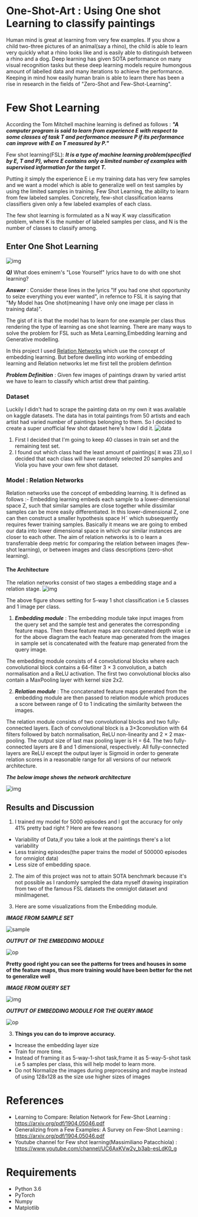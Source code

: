 # One-Shot-Art : Using One shot Learning to classify paintings

   Human mind is great at learning from very few examples. If you show a child two-three pictures of an animal(say a rhino), the child is able to learn very quickly what a rhino looks like and is easily able to distinguish between a rhino and a dog. Deep learning has given SOTA performance on many visual recognition tasks but these deep learning models require humongous amount of labelled data and many iterations to achieve the performance. Keeping in mind how easily human brain is able to learn there has been a rise in research in the fields of "Zero-Shot and Few-Shot-Learning". 

# Few Shot Learning

According the Tom Mitchell machine learning is defined as follows : ***"A computer program is said to learn from experience
E with respect to some classes of task T and performance measure P if its performance can improve
with E on T measured by P."***

Few shot learning(FSL): ***It is a type of machine learning problem(specified by E,
T and P), where E contains only a limited number of examples with supervised information for the
target T.***

Putting it simply the experience E i.e my training data has very few samples and we want a model which is able to generalize well on test samples by using the limited samples in training. Few Shot Learning, the ability to learn from few labeled samples.
Concretely, few-shot classification learns classifiers given only a few labeled examples of each class. 

The few shot learning is formulated as a N way K way classification problem, where K is the number of labeled samples per class, and N is the number of classes to classify among.

## Enter One Shot Learning

![img](https://pbs.twimg.com/media/D855hqMXoAEVN5z.jpg)

***Q)*** What does eminem's "Lose Yourself" lyrics have to do with one shot learning?

***Answer*** : Consider these lines in the lyrics "If you had one shot opportunity to seize everything you ever wanted", in refernce to FSL it is saying that "My Model has One shot(meaning I have only one image per class in training data)".

The gist of it is that the model has to learn for one example per class thus rendering the type of learning as one shot learning. There are many ways to solve the problem for FSL such as Meta Learning,Embedding learning and Generative modelling. 

In this project I used [Relation Networks](https://arxiv.org/pdf/1711.06025.pdf) which use the concept of embedding learning. But before dwelling into working of embedding learning and Relation networks let me first tell the problem defintion

***Problem Definition*** : Given few images of paintings drawn by varied artist we have to learn to classify which artist drew that painting.

### Dataset

Luckily I didn't had to scrape the painting data on my own it was available on kaggle datasets. The data has in total paintings from 50 artists and each artist had varied number of paintings belonging to them. So I decided to create a super unofficial few shot dataset here's how I did it.
![data](https://raw.githubusercontent.com/Atharva-Phatak/One-Shot-Art/master/images/data.png)

1. First I decided that I'm going to keep 40 classes in train set and the remaining test set.
2. I found out which class had the least amount of paintings( it was 23),so I decided that each class will have randomly selected 20 samples and Viola you have your own few shot dataset.

### Model : Relation Networks

Relation networks use the concept of embedding learning. It is defined as follows :- Embedding learning embeds each sample 
to a lower-dimensional space Z, such that similar samples are close together while dissimilar samples can be more easily
differentiated. In this lower-dimensional Z, one can then construct a smaller hypothesis space H˜
which subsequently requires fewer training samples. 
Basically it means we are going to embed our data into lower dimensional space in which our similar instances are closer to each other.
The aim of relation networks is to o learn a transferrable deep metric for comparing the relation between images (few-shot learning), or between images and class descriptions (zero-shot learning).

#### The Architecture

The relation networks consist of two stages a embedding stage and a relation stage.
![img](https://raw.githubusercontent.com/Atharva-Phatak/One-Shot-Art/master/images/Relation_net.png)

The above figure shows setting for 5-way 1 shot classification i.e 5 classes and 1 image per class.

1. ***Embedding module*** : The embedding module take input images from the query set and the sample test and generates the corresponding feature maps. Then these feature maps are concatenated depth wise i.e for the above diagram the each feature map generated from the images in sample set is concatenated with the feature map generated from the query image. 

The embedding module consists of 4 convolutional blocks where each convolutional block contains a 64-filter 3 × 3 convolution, a batch normalisation and a ReLU activation. The first two convolutional blocks also contain a MaxPooling layer with kernel size 2x2.

2. ***Relation module*** : The concatenated feature maps generated from the embedding module are then passed to relation module which produces a score between range of 0 to 1 indicating the similarity between the images. 

The relation module consists of two convolutional blocks and two fully-connected layers. Each of convolutional block is a 3×3convolution with 64 filters followed by batch normalisation, ReLU non-linearity and 2 × 2 max-pooling. The output size of last max pooling layer is H = 64. The two fully-connected layers are 8 and 1 dimensional, respectively. All fully-connected layers are ReLU except the output layer is Sigmoid in order to generate relation scores in a reasonable range for all versions of our network architecture.

***The below image shows the network architecture***

![img](https://raw.githubusercontent.com/Atharva-Phatak/One-Shot-Art/master/images/net_arch.JPG)

## Results and Discussion 

1) I trained my model for 5000 episodes and I got the accuracy for only 41% pretty bad right ? Here are few reasons
  * Variability of Data,if you take a look at the paintings there's a lot variability
  * Less training episodes(the paper trains the model of 500000 episodes for omniglot data)
  * Less size of embedding space. 
2) The aim of this project was not to attain SOTA benchmark because it's not possible as I randomly sampled the data myself drawing inspiration from two of the famous FSL datasets the omniglot dataset and miniImagenet.

3) Here are some visualizations from the Embedding module.

***IMAGE FROM SAMPLE SET***

![sample](https://raw.githubusercontent.com/Atharva-Phatak/One-Shot-Art/master/images/sample.png)

***OUTPUT OF THE EMBEDDING MODULE***

![op](https://github.com/Atharva-Phatak/One-Shot-Art/blob/master/images/filter_sample.png)

**Pretty good right you can see the patterns for trees and houses in some of the feature maps, thus more training would have been  better for the net to generalize well**


***IMAGE FROM QUERY SET***

![img](https://raw.githubusercontent.com/Atharva-Phatak/One-Shot-Art/master/images/query_sample.png)

***OUTPUT OF EMBEDDING MODULE FOR THE QUERY IMAGE***

![op](https://raw.githubusercontent.com/Atharva-Phatak/One-Shot-Art/master/images/query_filter.png)

3) **Things you can do to improve accuracy.**
  * Increase the embedding layer size
  * Train for more time.
  * Instead of framing it as 5-way-1-shot task,frame it as 5-way-5-shot task i.e 5 samples per class, this will help model to learn more.
  * Do not Normalize the images during preprocessing and maybe instead of using 128x128 as the size use higher sizes of images
  

# References

* Learning to Compare: Relation Network for Few-Shot Learning : https://arxiv.org/pdf/1904.05046.pdf
* Generalizing from a Few Examples: A Survey on Few-Shot Learning : https://arxiv.org/pdf/1904.05046.pdf
* Youtube channel for Few shot learning(Massimiliano Patacchiola) : https://www.youtube.com/channel/UC6AxKVw2y_b3ab-esLdK0_g

# Requirements
* Python 3.6
* PyTorch
* Numpy
* Matplotlib







